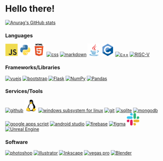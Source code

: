 # Hello there!

[![Anurag's GitHub stats](https://github-readme-stats.vercel.app/api?username=geofferb&show_icons=true&theme=github_dark&hide_border=true)](https://github.com/anuraghazra/github-readme-stats)

### Languages ###
<a href="https://developer.mozilla.org/en-US/docs/Web/JavaScript" target="_blank"><img src="https://raw.githubusercontent.com/devicons/devicon/master/icons/javascript/javascript-original.svg" alt="javascript" height="40" title="JavaScript"/></a>
<a href="https://www.python.org" target="_blank"><img src="https://raw.githubusercontent.com/devicons/devicon/master/icons/python/python-original.svg" alt="python" height="40" title="Python"/></a>
<a href="https://www.w3.org/html/" target="_blank"><img src="https://raw.githubusercontent.com/devicons/devicon/master/icons/html5/html5-original-wordmark.svg" alt="html5" height="40" title="HTML"/></a> 
<a href="https://www.w3.org/Style/CSS/Overview.en.html" target="_blank"><img src="https://upload.wikimedia.org/wikipedia/commons/d/d5/CSS3_logo_and_wordmark.svg" alt="css" height="40" title="CSS"/></a>
<a href="https://daringfireball.net/projects/markdown/" target="_blank"><img src="https://cdn.jsdelivr.net/gh/devicons/devicon/icons/markdown/markdown-original.svg" alt="markdown" height="40" title="Markdown"/></a>
<a href="https://www.java.com" target="_blank"><img src="https://raw.githubusercontent.com/devicons/devicon/master/icons/java/java-original.svg" alt="java" height="40" title="Java"/></a>
<a href="https://www.cprogramming.com/" target="_blank"><img src="https://raw.githubusercontent.com/devicons/devicon/master/icons/c/c-original.svg" alt="c" height="40" title="C"/></a>
<a href="https://isocpp.org/" target="_blank"><img src="https://cdn.jsdelivr.net/gh/devicons/devicon/icons/cplusplus/cplusplus-original.svg" alt="c++" height="40" title="C++"/></a>
<a href="https://riscv.org/" target="_blank"><img src="https://upload.wikimedia.org/wikipedia/commons/6/6b/RISC-V-logo-square.svg" alt="RISC-V" height="40" title="RISC-V assembly"/></a>

### Frameworks/Libraries ###
<a href="https://www.vuejs.org/" target="_blank"><img src="https://upload.wikimedia.org/wikipedia/commons/9/95/Vue.js_Logo_2.svg" alt="vuejs" height="40" title="Vue.js"/></a>
<a href="https://getbootstrap.com/" target="_blank"><img src="https://upload.wikimedia.org/wikipedia/commons/b/b2/Bootstrap_logo.svg" alt="bootstrap" height="40" title="Bootstrap"/></a>
<a href="https://flask.palletsprojects.com" target="_blank"><img src="https://cdn.jsdelivr.net/gh/devicons/devicon/icons/flask/flask-original.svg" height="40" title="Flask" /></a>
<a href="https://numpy.org/" target="_blank"><img src="https://cdn.jsdelivr.net/gh/devicons/devicon/icons/numpy/numpy-original.svg" height="40" title="NumPy" /></a>
<a href="https://pandas.pydata.org/" target="_blank"><img src="https://cdn.jsdelivr.net/gh/devicons/devicon/icons/pandas/pandas-original.svg" height="40" title="Pandas" /></a>

### Services/Tools ###
<a href="https://www.github.com/" target="_blank"><img src="https://simpleicons.org/icons/github.svg" alt="github" height="40" title="GitHub"/></a>
<a href="https://www.linux.org/" target="_blank"><img src="https://raw.githubusercontent.com/devicons/devicon/master/icons/linux/linux-original.svg" alt="linux" height="40" title="Linux"/></a>
<a href="https://docs.microsoft.com/en-us/windows/wsl/about" target="_blank"><img src="https://upload.wikimedia.org/wikipedia/commons/f/f9/Windows_Terminal_Logo.png" alt="windows subsystem for linux" height="40" title="Windows Subsystem for Linux (WSL)"/></a>
<a href="https://git-scm.com/" target="_blank"><img src="https://www.vectorlogo.zone/logos/git-scm/git-scm-icon.svg" alt="git" height="40" title="Git"/></a>
<a href="https://www.sqlite.org/" target="_blank"><img src="https://www.vectorlogo.zone/logos/sqlite/sqlite-icon.svg" alt="sqlite" height="40" title="SQLite"/></a>
<a href="https://www.mongodb.com/" target="_blank"><img src="https://cdn.jsdelivr.net/gh/devicons/devicon/icons/mongodb/mongodb-original-wordmark.svg" alt="mongodb" height="40" title="MongoDB"/></a>
<a href="https://developers.google.com/apps-script" target="_blank"><img src="https://upload.wikimedia.org/wikipedia/commons/f/f2/Google_Apps_Script.png" alt="google apps script" height="40" title="Google Apps Script"/></a>
<a href="https://developer.android.com/studio" target="_blank"><img src="https://cdn.jsdelivr.net/gh/devicons/devicon/icons/androidstudio/androidstudio-original.svg" alt="android studio" height="40" /><a/>
<a href="https://firebase.google.com/" target="_blank"><img src="https://www.vectorlogo.zone/logos/firebase/firebase-icon.svg" alt="firebase" height="40" title="Firebase"/></a> 
<a href="https://www.figma.com/" target="_blank"><img src="https://www.vectorlogo.zone/logos/figma/figma-icon.svg" alt="figma" height="40" title="Figma"/></a>
<a href="https://slack.com/" target="_blank"><img src="https://raw.githubusercontent.com/wrrnlim/wrrnlim/main/icons/slack.svg" alt="slack" height="40" title="Slack"/></a>
<a href="https://www.unrealengine.com/en-US/unreal-engine-5" target="_blank"><img src="https://cdn.jsdelivr.net/gh/devicons/devicon/icons/unrealengine/unrealengine-original.svg" alt="Unreal Engine" height="40" title="Unreal Engine 5"/></a>

### Software ###
<a href="https://www.photoshop.com/en" target="_blank"><img src="https://upload.wikimedia.org/wikipedia/commons/a/af/Adobe_Photoshop_CC_icon.svg" alt="photoshop" height="40" title="Adobe Photoshop"/></a> 
<a href="https://www.adobe.com/ca/products/illustrator.html" target="_blank"><img src="https://upload.wikimedia.org/wikipedia/commons/f/fb/Adobe_Illustrator_CC_icon.svg" alt="illustrator" height="40" title="Adobe Illustrator"/></a>
<a href="https://inkscape.org/" target="_blank"><img src="https://upload.wikimedia.org/wikipedia/commons/0/0d/Inkscape_Logo.svg" alt="Inkscape" height="40" title="Inkscape"/></a>
<a href="https://www.vegascreativesoftware.com/ca/vegas-pro/" target="_blank"><img src="https://upload.wikimedia.org/wikipedia/commons/3/39/Vegas_Pro_15.0.png" alt="vegas pro" height="40" title="VEGAS Pro"/></a>
<a href="https://www.blender.org/" target="_blank"><img src="https://cdn.jsdelivr.net/gh/devicons/devicon/icons/blender/blender-original.svg" alt="Blender" height="40" title="Blender"/></a>


